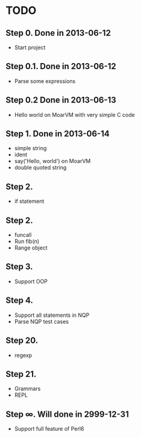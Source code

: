 TODO
====

## Step 0. Done in 2013-06-12

 * Start project

## Step 0.1. Done in 2013-06-12

 * Parse some expressions

## Step 0.2  Done in 2013-06-13

 * Hello world on MoarVM with very simple C code

## Step 1.   Done in 2013-06-14

 * simple string
 * ident
 * say('Hello, world') on MoarVM
 * double quoted string

## Step 2.

 * if statement

## Step 2.

 * funcall
 * Run fib(n)
 * Range object

## Step 3.

 * Support OOP

## Step 4.

 * Support all statements in NQP
 * Parse NQP test cases

## Step 20.

 * regexp

## Step 21.

 * Grammars
 * REPL

## Step ∞. Will done in 2999-12-31

 * Support full feature of Perl6

